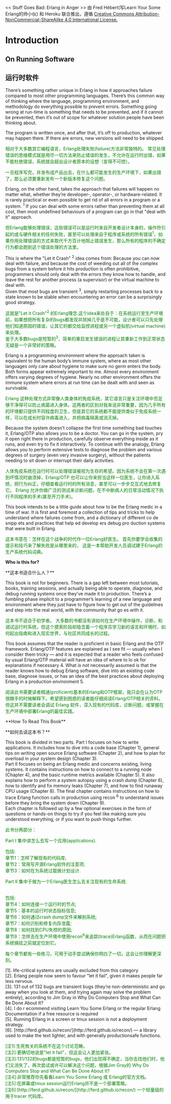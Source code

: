 


<< Stuff Goes Bad: Erlang in Anger >> 由 Fred Hébert(写Learn Your Some Erlang的帅小伙) 和 Heroku 联合推出，遵循 <font color="blue"> [Creative
Commons Attribution-NonCommercial-ShareAlike 4.0 International License.](http://creativecommons.org/licenses/by-nc-sa/4.0/)</font>

# Introduction


## On Running Software

## 运行时软件
There’s something rather unique in Erlang in how it approaches failure compared to most other programming languages. There’s this common way of thinking where the language, programming environment, and methodology do everything possible to prevent errors. Something going wrong at run-time is something that needs to be prevented, and if it
cannot be prevented, then it’s out of scope for whatever solution people have been thinking about.

The program is written once, and after that, it’s off to production, whatever may happen
there. If there are errors, new versions will need to be shipped.

<font color="green">
相对于大多数其它编程语言，Erlang处理失败(failure)方法非常独特的。 常见处理错误的思维模式就是用尽一切方法来防止错误的发生，不允许在运行时出错，如果不能杜绝错误，系统就会超出设计者原本的设想（变得不可控）。<br>

一旦程序写完，并发布成产品出去，在什么都可能发生的生产环境下，如果出错了，那么必须要重新发布一个新版本修复这个问题。  </font>
<p></p>
Erlang, on the other hand, takes the approach that failures will happen no matter what,
whether they’re developer-, operator-, or hardware-related. It is rarely practical or even possible to get rid of all errors in a program or a system. <sup>1</sup> If you can deal with some errors rather than preventing them at all cost, then most undefined behaviours of a program can go in that "deal with it" approach.
<p></p>
<font color="green">
但Erlang能够处理错误，这些错误可以是运行时来自开发者设计本身的，操作符引起的或与硬件相关的任何失败，甚至可以处理来自于程序或系统的所有错误<sup>1</sup>。如果你用处理错误的方式来取代千方百计地阻止错误发生，那么所有的程序的不确定行为都会跑到这个错误处理的方法里。
</font>
<p></p>
This is where the "Let it Crash" <sup>2</sup> idea comes from: Because you can now deal with failure, and because the cost of weeding out all of the complex bugs from a system before it hits production is often prohibitive, programmers should only deal with the errors they know how to handle, and leave the rest for another process (a supervisor) or the virtual machine to deal with.<br>
Given that most bugs are transient <sup>3</sup>, simply restarting processes back to a state known to be stable when encountering an error can be a surprisingly good strategy.
<p></p>
<font color="green">
这就是"Let it Crash"<sup>2</sup> 的Erlang理念.这个idea来处自于：在系统运行至生产环境前，如果想把所有复杂的bugs都发现并除掉几乎是不可能，设计者可以只先处理他们知道原因的错误，让其它的都交给监控进程或另一个虚拟机(virtual machine)来处理。<br>
鉴于大多数bugs是短暂的<sup>3</sup>，简单的重启发生错误的进程让其重新工作到正常状态无疑是一个非常好的策略。
</font>
<p></p>
Erlang is a programming environment where the approach taken is equivalent to the human body’s immune system, where as most other languages only care about hygiene to make sure no germ enters the body. Both forms appear extremely important to me. Almost every environment offers varying degrees of hygiene. Nearly no other environment offers the immune system where errors at run time can be dealt with and seen as survivable.
<p></p>
<font color="green">
Erlang 这种处理方式非常像人类身体的免疫系统，其它语言只是关注环境中否足够干净得可以防止病菌进入身体。这两者的区别对我来说非常重要，因为几乎所有的环境都只提供不同程度的卫生，但是其它的系统都不能提供类似于免疫系统一样，可以在成长时容许病毒进入，并把病毒隔离或消灭掉。</font>
<p></p>
Because the system doesn’t collapse the first time something bad touches it, Erlang/OTP
also allows you to be a doctor. You can go in the system, pry it open right there in production, carefully observe everything inside as it runs, and even try to fix it interactively.
To continue with the analogy, Erlang allows you to perform extensive tests to diagnose the
problem and various degrees of surgery (even very invasive surgery), without the patients
needing to sit down or interrupt their daily activities.
<p></p>
<font color="green">
人体免疫系统在运行时可以处理错误被视为生存的希望。因为系统不会在第一次遇到坏情况时崩溃掉，Erlang/OTP 也可以让你来担当这样一位医生，让你进入系统，把行为纠正，仔细查看运行时的所有消息，甚至可以一步步交互式地去修复它。
Erlang 允许你做广泛的测试来诊断问题，在不中断病人的日常活动情况下执行不同程序的手术(甚至开刀手术)。</font>
<p></p>
This book intends to be a little guide about how to be the Erlang medic in a time of
war. It is first and foremost a collection of tips and tricks to help understand where failures come from, and a dictionary of different co de snipp ets and practices that help ed develop ers
debug pro duction systems that were built in Erlang.
<p></p>
<font color="green">
这本书意在：怎样在这个战争的时代作一位Erlang好医生。 首先你要学会收集的提示和技巧来了解失败是从哪里来的， 这是一本帮助开发人员调试建于Erlang的生产系统代码词典。
</font>
<p></p>

 **Who is this for?**
<p></p>
**这本书适合什么人？**
<p></p>

This book is not for beginners. There is a gap left between most tutorials, books, training sessions, and actually being able to operate, diagnose, and debug running systems once they’ve made it to production. There’s a fumbling phase implicit to a programmer’s learning of a new language and environment where they just have to figure how to get out of the guidelines and step into the real world, with the community that go es with it.
<p></p>
<font color="green">
这本书不适合于初学者。
大多数的书都没有讲如何在生产环境中操作，诊断，和调试运行时系统，但这个摸索阶段却隐含着一个程序员学习新的语言和环境时，如何起出指南和进入现实世界，与社区共同成长的过程。</font>
<p></p>
This book assumes that the reader is proficient in basic Erlang and the OTP framework.
Erlang/OTP features are explained as I see fit — usually when I consider them tricky —
and it is expected that a reader who feels confused by usual Erlang/OTP material will have an idea of where to lo ok for explanations if necessary 4.
What is not necessarily assumed is that the reader knows how to debug Erlang software,
dive into an existing code base, diagnose issues, or has an idea of the best practices about deploying Erlang in a production environment 5.
<p></p>
<font color="green">
阅读此书需要读者精通(proficient)基本的Erlang和OTP框架，我只会在认为OTP很棘手的时候解释下。希望感到困惑的读者能仔细阅读Erlang/OTP相关的资料。
但这并不需要读者会调试 Erlang 软件，深入现有的代码库，诊断问题，或掌握在生产环境中部署Erlang的最佳实践。</font>
<p></p>
**How To Read This Book**
<p></p>
**如何去读这本书？**
<p></p>
This book is divided in two parts.
Part I focuses on how to write applications. It includes how to dive into a code base
(Chapter 1), general tips on writing open source Erlang software (Chapter 2), and how to
plan for overload in your system design (Chapter 3).<br>
Part II focuses on being an Erlang medic and concerns existing, living systems. It
contains instructions on how to connect to a running node (Chapter 4), and the basic
runtime metrics available (Chapter 5). It also explains how to perform a system autopsy
using a crash dump (Chapter 6), how to identify and fix memory leaks (Chapter 7), and
how to find runaway CPU usage (Chapter 8). The final chapter contains instructions on
how to trace Erlang function calls in production using recon <sup>6</sup> to understand issues before they bring the system down (Chapter 9).<br>
Each chapter is followed up by a few optional exercises in the form of questions or
hands-on things to try if you feel like making sure you understood everything, or if you
want to push things further.
<p></p>
<font color="green">
此书分两部分：<br>

Part I 集中讲怎么去写一个应用(applications).<br>

包括:<br>
章节1：怎样了解现有的代码库;<br>
章节2：常用写开源Erlang软件的注意项;<br>
章节3：如何在为系统过载做计划设计.<br>

 Part II 集中于做为一个Erlang医生怎么去关注现有的生命系统.<br><br>

包括:<br>
章节4：如何连接一个运行时的节点;<br>
章节5：基本的运行时状态指标信息;<br>
章节6：如何通过crash dump文件来解剖系统;<br>
章节7：如何识别和修复内存泄露;<br>
章节8：如何找到CPU失控的原因;<br>
章节9：怎样去在生产环境中使用recon<sup>6</sup>来追踪(trace)Erlang函数，从而在问题把系统搞挂之前就定位到它。<br>

每个章节都有一些练习，可用于动手尝试确保你明白了一切，这会让你理解更深刻。
</font>

<p></p>
[1]. life-critical systems are usually excluded from this category<br>
[2]. Erlang people now seem to favour "let it fail", given it makes people far less nervous.<br>
[3]. 131 out of 132 bugs are transient bugs (they’re non-deterministic and go away when you look at them,
and trying again may solve the problem entirely), according to Jim Gray in Why Do Computers Stop and What Can Be Done About It?<br>
[4]. I do r ecommend visiting Learn You Some Erlang or the regular Erlang Documentation if a free resource
is required<br>
[5]. Running Erlang in a screen or tmux session is not a deployment strategy.<br>
[6]. [http://ferd.github.io/recon/](http://ferd.github.io/recon/) — a library used to make the text lighter, and with generally productionsafe functions.
<p><p>
<font color="green">
[注1]:生死攸关的系统不在这个讨论范畴。<br>
[注2]:更确切地说是"let it fail"，但这会让人更加紧张。<br>
[注3]:131/132的bugs都是短暂的bugs，他们出现得不确定，当你去找他们时，他们又消失了，再次尝试或许可以解决这个问题，根据Jim Gray的 Why Do Computers Stop and What Can Be Done About It?<br>
[注4]:非常推荐你先看看Learn You Some Erlang 或 Erlang的官方文档。<br>
[注5]:在屏幕或tmux session运行Erlang并不是一个部署策略。<br>
[注6]:[http://ferd.github.io/recon/](http://ferd.github.io/recon/) 一个轻量级的用于tracer 代码库。
</font>

